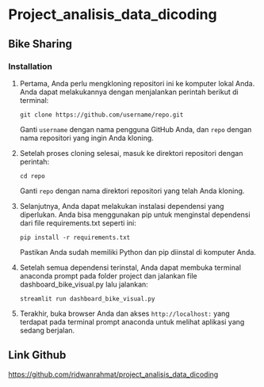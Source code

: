 # Project_analisis_data_dicoding
## Bike Sharing
### Installation

1. Pertama, Anda perlu mengkloning repositori ini ke komputer lokal Anda. Anda dapat melakukannya dengan menjalankan perintah berikut di terminal:

    ```
    git clone https://github.com/username/repo.git
    ```

    Ganti `username` dengan nama pengguna GitHub Anda, dan `repo` dengan nama repositori yang ingin Anda kloning.

2. Setelah proses cloning selesai, masuk ke direktori repositori dengan perintah:

    ```
    cd repo
    ```

    Ganti `repo` dengan nama direktori repositori yang telah Anda kloning.

3. Selanjutnya, Anda dapat melakukan instalasi dependensi yang diperlukan. Anda bisa menggunakan pip untuk menginstal dependensi dari file requirements.txt seperti ini:

    ```
    pip install -r requirements.txt
    ```

    Pastikan Anda sudah memiliki Python dan pip diinstal di komputer Anda.

4. Setelah semua dependensi terinstal, Anda dapat membuka terminal anaconda prompt pada folder project dan jalankan file dashboard_bike_visual.py lalu jalankan:

    ```
    streamlit run dashboard_bike_visual.py
    ```


5. Terakhir, buka browser Anda dan akses `http://localhost:` yang terdapat pada terminal prompt anaconda untuk melihat aplikasi yang sedang berjalan.

   
##  Link Github

   https://github.com/ridwanrahmat/project_analisis_data_dicoding
   


